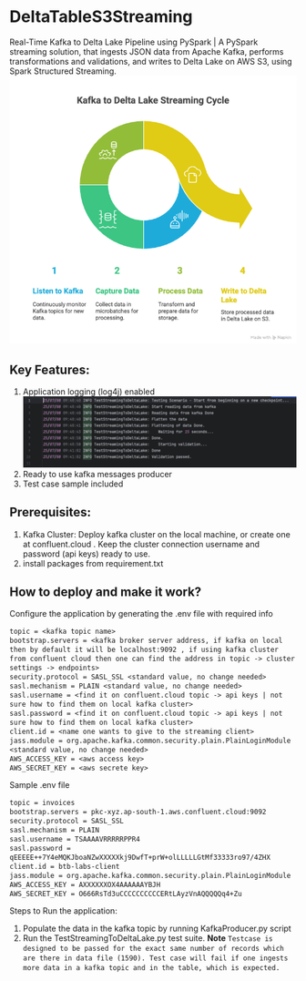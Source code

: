 # DeltaTableS3Streaming
Real-Time Kafka to Delta Lake Pipeline using PySpark | A PySpark streaming solution, that ingests JSON data from Apache Kafka, performs transformations and validations, and writes to Delta Lake on AWS S3, using Spark Structured Streaming.
![Data Flow](images/data_pipeline.png)

## Key Features:
1. Application logging (log4j) enabled
![Application Logs](images/logs.jpeg)
2. Ready to use kafka messages producer
3. Test case sample included

## Prerequisites:
1. Kafka Cluster: Deploy kafka cluster on the local machine, or create one at confluent.cloud . Keep the cluster connection username and password (api keys) ready to use.
2. install packages from requirement.txt

## How to deploy and make it work?
Configure the application by generating the .env file with required info
```
topic = <kafka topic name>
bootstrap.servers = <kafka broker server address, if kafka on local then by default it will be localhost:9092 , if using kafka cluster from confluent cloud then one can find the address in topic -> cluster settings -> endpoints>
security.protocol = SASL_SSL <standard value, no change needed>
sasl.mechanism = PLAIN <standard value, no change needed>
sasl.username = <find it on confluent.cloud topic -> api keys | not sure how to find them on local kafka cluster>
sasl.password = <find it on confluent.cloud topic -> api keys | not sure how to find them on local kafka cluster>
client.id = <name one wants to give to the streaming client>
jass.module = org.apache.kafka.common.security.plain.PlainLoginModule <standard value, no change needed>
AWS_ACCESS_KEY = <aws access key>
AWS_SECRET_KEY = <aws secrete key>
```

Sample .env file
```
topic = invoices
bootstrap.servers = pkc-xyz.ap-south-1.aws.confluent.cloud:9092
security.protocol = SASL_SSL
sasl.mechanism = PLAIN
sasl.username = TSAAAAVRRRRRPPR4
sasl.password = qEEEEE++7Y4eMQKJboaNZwXXXXXkj9DwfT+prW+olLLLLLGtMf33333ro97/4ZHX
client.id = btb-labs-client
jass.module = org.apache.kafka.common.security.plain.PlainLoginModule
AWS_ACCESS_KEY = AXXXXXXOX4AAAAAAYBJH
AWS_SECRET_KEY = O666RsTd3uCCCCCCCCCCERtLAyzVnAQQQQQq4+Zu
```

Steps to Run the application:
1. Populate the data in the kafka topic by running KafkaProducer.py script
2. Run the TestStreamingToDeltaLake.py test suite. **Note** `Testcase is designed to be passed for the exact same number of records which are there in data file (1590). Test case will fail if one ingests more data in a kafka topic and in the table, which is expected.`
